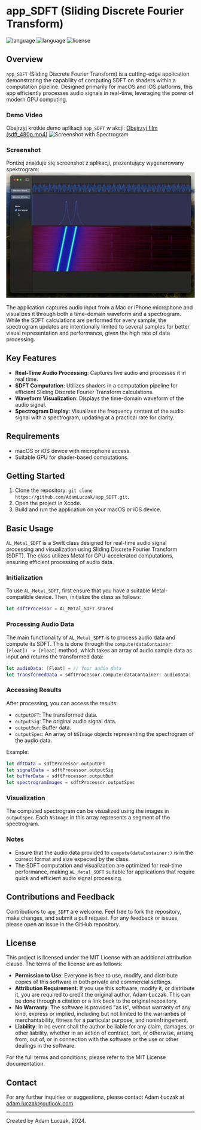 
# app_SDFT (Sliding Discrete Fourier Transform)

![language](https://img.shields.io/badge/language-Swift-orange)
![language](https://img.shields.io/badge/language-C%2FMetal-blue)
![license](https://img.shields.io/badge/license-MIT-green)

## Overview
`app_SDFT` (Sliding Discrete Fourier Transform) is a cutting-edge application demonstrating the capability of computing SDFT on shaders within a computation pipeline. Designed primarily for macOS and iOS platforms, this app efficiently processes audio signals in real-time, leveraging the power of modern GPU computing.

### Demo Video
Obejrzyj krótkie demo aplikacji `app_SDFT` w akcji:
[Obejrzyj film (sdft_480p.mp4)](media/sdft_480p.mp4)
![Screenshot with Spectrogram](media/sdft_anim.gif)

### Screenshot
Poniżej znajduje się screenshot z aplikacji, prezentujący wygenerowany spektrogram:
![Screenshot with Spectrogram](media/sdft_screen.png)

The application captures audio input from a Mac or iPhone microphone and visualizes it through both a time-domain waveform and a spectrogram. While the SDFT calculations are performed for every sample, the spectrogram updates are intentionally limited to several samples for better visual representation and performance, given the high rate of data processing.

## Key Features
- **Real-Time Audio Processing**: Captures live audio and processes it in real time.
- **SDFT Computation**: Utilizes shaders in a computation pipeline for efficient Sliding Discrete Fourier Transform calculations.
- **Waveform Visualization**: Displays the time-domain waveform of the audio signal.
- **Spectrogram Display**: Visualizes the frequency content of the audio signal with a spectrogram, updating at a practical rate for clarity.

## Requirements
- macOS or iOS device with microphone access.
- Suitable GPU for shader-based computations.

## Getting Started
1. Clone the repository: `git clone https://github.com/AdamLuczak/app_SDFT.git`.
2. Open the project in Xcode.
3. Build and run the application on your macOS or iOS device.

## Basic Usage

`AL_Metal_SDFT` is a Swift class designed for real-time audio signal processing and visualization using Sliding Discrete Fourier Transform (SDFT). The class utilizes Metal for GPU-accelerated computations, ensuring efficient processing of audio data.

### Initialization
To use `AL_Metal_SDFT`, first ensure that you have a suitable Metal-compatible device. Then, initialize the class as follows:
```swift
let sdftProcessor = AL_Metal_SDFT.shared
```

### Processing Audio Data
The main functionality of `AL_Metal_SDFT` is to process audio data and compute its SDFT. This is done through the `compute(dataContainer: [Float]) -> [Float]` method, which takes an array of audio sample data as input and returns the transformed data:
```swift
let audioData: [Float] = // Your audio data
let transformedData = sdftProcessor.compute(dataContainer: audioData)
```

### Accessing Results
After processing, you can access the results:
- `outputDFT`: The transformed data.
- `outputSig`: The original audio signal data.
- `outputBuf`: Buffer data.
- `outputSpec`: An array of `NSImage` objects representing the spectrogram of the audio data.

Example:
```swift
let dftData = sdftProcessor.outputDFT
let signalData = sdftProcessor.outputSig
let bufferData = sdftProcessor.outputBuf
let spectrogramImages = sdftProcessor.outputSpec
```

### Visualization
The computed spectrogram can be visualized using the images in `outputSpec`. Each `NSImage` in this array represents a segment of the spectrogram.

### Notes
- Ensure that the audio data provided to `compute(dataContainer:)` is in the correct format and size expected by the class.
- The SDFT computation and visualization are optimized for real-time performance, making `AL_Metal_SDFT` suitable for applications that require quick and efficient audio signal processing.

## Contributions and Feedback
Contributions to `app_SDFT` are welcome. Feel free to fork the repository, make changes, and submit a pull request. For any feedback or issues, please open an issue in the GitHub repository.

## License
This project is licensed under the MIT License with an additional attribution clause. The terms of the license are as follows:

- **Permission to Use**: Everyone is free to use, modify, and distribute copies of this software in both private and commercial settings.
- **Attribution Requirement**: If you use this software, modify it, or distribute it, you are required to credit the original author, Adam Łuczak. This can be done through a citation or a link back to the original repository.
- **No Warranty**: The software is provided "as is", without warranty of any kind, express or implied, including but not limited to the warranties of merchantability, fitness for a particular purpose, and noninfringement.
- **Liability**: In no event shall the author be liable for any claim, damages, or other liability, whether in an action of contract, tort, or otherwise, arising from, out of, or in connection with the software or the use or other dealings in the software.

For the full terms and conditions, please refer to the MIT License documentation.


## Contact
For any further inquiries or suggestions, please contact Adam Łuczak at adam.luczak@outlook.com.

---

Created by Adam Łuczak, 2024.
